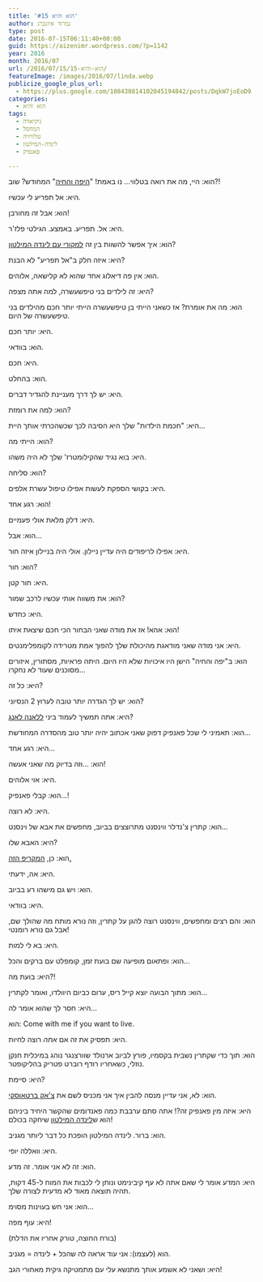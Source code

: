 ```yaml
---
title: 'הוא והיא #15'
author: נמרוד איזנברג
type: post
date: 2016-07-15T06:11:40+00:00
guid: https://aizenimr.wordpress.com/?p=1142
year: 2016
month: 2016/07
url: /2016/07/15/הוא-והיא-15/
featureImage: /images/2016/07/linda.webp
publicize_google_plus_url:
  - https://plus.google.com/108430814102045194842/posts/DqkW7joEoD9
categories:
  - הוא והיא
tags:
  - גיקיאדה
  - המחסל
  - טלוויזיה
  - לינדה-המילטון
  - פאנפיק

---
```

<span lang="he-IL">הוא</span><span lang="en-US">: </span><span lang="he-IL">היי</span><span lang="en-US">, </span><span lang="he-IL">מה את רואה בטלווי… נו באמת</span><span lang="en-US">! "</span>[<span lang="he-IL">היפה והחיה</span>][1]<span lang="en-US">" </span><span lang="he-IL">המחודש</span><span lang="en-US">? </span><span lang="he-IL">שוב</span><span lang="en-US">?!</span>

<span lang="he-IL">היא</span><span lang="en-US">: </span><span lang="he-IL">אל תפריע לי עכשיו</span><span lang="en-US">.</span>

<span lang="he-IL">הוא</span><span lang="en-US">: </span><span lang="he-IL">אבל זה מחורבן</span><span lang="en-US">!</span>

<span lang="he-IL">היא</span><span lang="en-US">: </span><span lang="he-IL">אל</span><span lang="en-US">. </span><span lang="he-IL">תפריע</span><span lang="en-US">. </span><span lang="he-IL">באמצע</span><span lang="en-US">. </span><span lang="he-IL">הגילטי פלז</span><span lang="en-US">'</span><span lang="he-IL">ר</span><span lang="en-US">.</span>

<span lang="he-IL">הוא</span><span lang="en-US">: </span><span lang="he-IL">איך אפשר להשוות בין זה <a href="http://www.imdb.com/title/tt0092319/">למקורי עם לינדה המילטון</a></span><span lang="en-US">?</span>

<span lang="he-IL">היא</span><span lang="en-US">: </span><span lang="he-IL">איזה חלק ב</span><span lang="en-US">"</span><span lang="he-IL">אל תפריע</span><span lang="en-US">" </span><span lang="he-IL">לא הבנת</span><span lang="en-US">?</span>

<span lang="he-IL">הוא</span><span lang="en-US">: </span><span lang="he-IL">אין פה דיאלוג אחד שהוא לא קלישאה</span><span lang="en-US">, </span><span lang="he-IL">אלוהים</span><span lang="en-US">.</span>

<span lang="he-IL">היא</span><span lang="en-US">: </span><span lang="he-IL">זה לילדים בני טיפשעשרה</span><span lang="en-US">, </span><span lang="he-IL">למה אתה מצפה</span><span lang="en-US">?</span>

<span lang="he-IL">הוא</span><span lang="en-US">: </span><span lang="he-IL">מה את אומרת</span><span lang="en-US">? </span><span lang="he-IL">אז כשאני הייתי בן טיפשעשרה הייתי יותר חכם מהילדים בני טיפשעשרה של היום</span><span lang="en-US">.</span>

<span lang="he-IL">היא</span><span lang="en-US">: </span><span lang="he-IL">יותר חכם</span><span lang="en-US">.</span>

<span lang="he-IL">הוא</span><span lang="en-US">: </span><span lang="he-IL">בוודאי</span><span lang="en-US">.</span>

<span lang="he-IL">היא</span><span lang="en-US">: </span><span lang="he-IL">חכם</span><span lang="en-US">.</span>

<span lang="he-IL">הוא</span><span lang="en-US">: </span><span lang="he-IL">בהחלט</span><span lang="en-US">.</span>

<span lang="he-IL">היא</span><span lang="en-US">: </span><span lang="he-IL">יש לך דרך מעניינת להגדיר דברים</span><span lang="en-US">.</span>

<span lang="he-IL">הוא</span><span lang="en-US">: </span><span lang="he-IL">למה את רומזת</span><span lang="en-US">?</span>

<span lang="he-IL">היא</span><span lang="en-US">: "</span><span lang="he-IL">חכמת הילדות</span><span lang="en-US">" </span><span lang="he-IL">שלך היא הסיבה לכך שכשהכרתי אותך היית</span><span lang="en-US">...</span>

<span lang="he-IL">הוא</span><span lang="en-US">: </span><span lang="he-IL">הייתי מה</span><span lang="en-US">?</span>

<span lang="he-IL">היא</span><span lang="en-US">: </span><span lang="he-IL">בוא נגיד שהקילומטרז</span><span lang="en-US">' </span><span lang="he-IL">שלך לא היה משהו</span><span lang="en-US">.</span>

<span lang="he-IL">הוא</span><span lang="en-US">: </span><span lang="he-IL">סליחה</span><span lang="en-US">?</span>

<span lang="he-IL">היא</span><span lang="en-US">: </span><span lang="he-IL">בקושי הספקת לעשות אפילו טיפול עשרת אלפים</span><span lang="en-US">.</span>

<span lang="he-IL">הוא</span><span lang="en-US">: </span><span lang="he-IL">רגע אחד</span><span lang="en-US">!</span>

<span lang="he-IL">היא</span><span lang="en-US">: </span><span lang="he-IL">דלק מלאת אולי פעמיים</span><span lang="en-US">.</span>

<span lang="he-IL">הוא</span><span lang="en-US">: </span><span lang="he-IL">אבל</span><span lang="en-US">...</span>

<span lang="he-IL">היא</span><span lang="en-US">: אפילו לריפודים היה עדיין ניילון. אולי היה בניילון איזה חור.</span><span lang="he-IL"><br /> </span>

<span lang="he-IL">הוא</span><span lang="en-US">: </span><span lang="he-IL">חור</span><span lang="en-US">?</span>

<span lang="he-IL">היא</span><span lang="en-US">: חור </span><span lang="he-IL">קטן</span><span lang="en-US">.</span>

<span lang="he-IL">הוא</span><span lang="en-US">: </span><span lang="he-IL">את משווה אותי עכשיו לרכב שמור</span><span lang="en-US">?</span>

<span lang="he-IL">היא</span><span lang="en-US">: </span><span lang="he-IL">כחדש</span><span lang="en-US">.</span>

<span lang="he-IL">הוא</span><span lang="en-US">: </span><span lang="he-IL">אהא</span><span lang="en-US">! </span><span lang="he-IL">אז את מודה שאני הבחור הכי חכם שיצאת איתו</span><span lang="en-US">!</span>

<span lang="he-IL">היא</span><span lang="en-US">: </span><span lang="he-IL">אני מודה שאני מודאגת מהיכולת שלך להפוך אמת מטרידה לקומפלימנטים.</span>

<span lang="he-IL">הוא</span><span lang="en-US">: </span><span lang="he-IL">ב</span><span lang="en-US">"</span><span lang="he-IL">יפה והחיה</span><span lang="en-US">" הישן </span><span lang="he-IL">היו איכויות שלא היו היום</span><span lang="en-US">. </span><span lang="he-IL">היתה פראיות</span><span lang="en-US">, </span><span lang="he-IL">מסתורין</span><span lang="en-US">, </span><span lang="he-IL">איזורים מסוכנים שעוד לא נחקרו</span><span lang="en-US">...</span>

<span lang="he-IL">היא</span><span lang="en-US">: </span><span lang="he-IL">כל זה</span><span lang="en-US">?</span>

<span lang="he-IL">הוא</span><span lang="en-US">: </span><span lang="he-IL">יש לך הגדרה יותר טובה לערוץ </span><span lang="en-US">2 </span><span lang="he-IL">הנסיוני</span><span lang="en-US">?</span>

<span lang="he-IL">היא</span><span lang="en-US">: </span><span lang="he-IL">אתה תמשיך לעמוד ביני <a href="http://smallville.wikia.com/wiki/Lana_Lang">ללאנה לאנג</a></span><span lang="en-US">?</span>

<span lang="he-IL">הוא</span><span lang="en-US">: </span><span lang="he-IL">תאמיני לי שכל פאנפיק דפוק שאני אכתוב יהיה יותר טוב מהסדרה המחודשת</span><span lang="en-US">...</span>

<span lang="he-IL">היא</span><span lang="en-US">: </span><span lang="he-IL">רגע אחד</span><span lang="en-US">...</span>

<span lang="he-IL">הוא</span><span lang="en-US">: ...</span><span lang="he-IL">וזה בדיוק מה שאני אעשה</span><span lang="en-US">!</span>

<span lang="he-IL">היא</span><span lang="en-US">: </span><span lang="he-IL">אוי אלוהים</span><span lang="en-US">.</span>

<span lang="he-IL">הוא</span><span lang="en-US">: </span><span lang="he-IL">קבלי פאנפיק…</span><span lang="en-US">!</span>

<span lang="he-IL">היא</span><span lang="en-US">: </span><span lang="he-IL">לא רוצה</span><span lang="en-US">.</span>

<span lang="he-IL">הוא</span><span lang="en-US">: </span><span lang="he-IL">קתרין צ</span><span lang="en-US">'</span><span lang="he-IL">נדלר ווינסנט מתרוצצים בביוב</span><span lang="en-US">, </span><span lang="he-IL">מחפשים את אבא של וינסנט</span><span lang="en-US">...</span>

<span lang="he-IL">היא</span><span lang="en-US">: </span><span lang="he-IL">האבא שלו</span><span lang="en-US">?</span>

<span lang="he-IL">הוא</span><span lang="en-US">: </span><span lang="he-IL">כן</span><span lang="en-US">, </span>[<span lang="he-IL">המקריפ הזה.</span>][2]<span lang="en-US"><br /> </span>

<span lang="he-IL">היא</span><span lang="en-US">: </span><span lang="he-IL">אה</span><span lang="en-US">, </span><span lang="he-IL">ידעתי</span><span lang="en-US">.</span>

<span lang="he-IL">הוא</span><span lang="en-US">: </span><span lang="he-IL">ויש גם מישהו רע בביוב</span><span lang="en-US">.</span>

<span lang="he-IL">היא</span><span lang="en-US">: </span><span lang="he-IL">בוודאי</span><span lang="en-US">.</span>

<span lang="he-IL">הוא</span><span lang="en-US">: </span><span lang="he-IL">והם רצים ומחפשים</span><span lang="en-US">, </span><span lang="he-IL">ווינסנט רוצה להגן על קתרין</span><span lang="en-US">, </span><span lang="he-IL">וזה נורא מותח מה שהולך שם</span><span lang="en-US">, </span><span lang="he-IL">אבל גם נורא רומנטי</span><span lang="en-US">!</span>

<span lang="he-IL">היא</span><span lang="en-US">: </span><span lang="he-IL">בא לי למות</span><span lang="en-US">.</span>

<span lang="he-IL">הוא</span><span lang="en-US">: </span><span lang="he-IL">ופתאום מופיעה שם בועת זמן</span><span lang="en-US">, </span><span lang="he-IL">קומפלט עם ברקים והכל</span><span lang="en-US">...</span>

<span lang="he-IL">היא</span><span lang="en-US">: </span><span lang="he-IL">בועת מה</span><span lang="en-US">?!</span>

<span lang="he-IL">הוא</span><span lang="en-US">: </span><span lang="he-IL">מתוך הבועה יוצא קייל ריס</span><span lang="en-US">, </span><span lang="he-IL">ערום כביום היוולדו, ואומר לקתרין</span><span lang="en-US">...</span>

<span lang="he-IL">היא</span><span lang="en-US">: </span><span lang="he-IL">חסר לך שהוא אומר לה</span><span lang="en-US">...</span>

<span lang="he-IL">הוא</span><span lang="en-US">: Come with me if you want to live.</span>

<span lang="he-IL">היא</span><span lang="en-US">: </span><span lang="he-IL">תפסיק את זה אם <em>אתה</em> רוצה לחיות</span><span lang="en-US">.</span>

<span lang="he-IL">הוא</span><span lang="en-US">: </span><span lang="he-IL">תוך כדי שקתרין נשבית בקסמיו</span><span lang="en-US">, </span><span lang="he-IL">פורץ לביוב ארנולד שוורצנגר נוהג במיכלית חנקן נוזלי</span><span lang="en-US">, </span><span lang="he-IL">כשאחריו רודף רוברט פטריק בהליקופטר</span><span lang="en-US">.</span>

<span lang="he-IL">היא</span><span lang="en-US">: </span><span lang="he-IL">סיימת</span><span lang="en-US">?</span>

<span lang="he-IL">הוא</span><span lang="en-US">: </span><span lang="he-IL">לא</span><span lang="en-US">, </span><span lang="he-IL">אני עדיין מנסה להבין איך אני מכניס לשם את <a href="http://chuck-nbc.wikia.com/wiki/Charles_Bartowski">צ'אק ברטאוסקי</a></span>.

<span lang="he-IL">היא</span><span lang="en-US">: </span><span lang="he-IL">איזה מין פאנפיק זה</span><span lang="en-US">?! </span><span lang="he-IL">אתה סתם ערבבת כמה פאנדומים שהקשר היחיד ביניהם הוא ש<a href="http://www.imdb.com/name/nm0000157/">לינדה המילטון</a> שיחקה בכולם</span><span lang="en-US">!</span>

<span lang="he-IL">הוא</span><span lang="en-US">: </span><span lang="he-IL">ברור</span><span lang="en-US">. </span><span lang="he-IL">לינדה המילטון הופכת כל דבר ליותר מגניב</span><span lang="en-US">.</span>

<span lang="he-IL">היא</span><span lang="en-US">: </span><span lang="he-IL">וואללה יופי.<br /> </span>

<span lang="he-IL">הוא</span><span lang="en-US">: </span><span lang="he-IL">זה לא אני אומר</span><span lang="en-US">. </span><span lang="he-IL">זה מדע</span><span lang="en-US">.</span>

<span lang="he-IL">היא</span><span lang="en-US">: </span><span lang="he-IL">המדע אומר לי שאם אתה לא עף קיבינימט ונותן לי לכבות את המוח ל</span><span lang="en-US">-45 </span><span lang="he-IL">דקות</span><span lang="en-US">, </span><span lang="he-IL">תהיה תוצאה מאוד לא מדעית לצורה שלך</span><span lang="en-US">.</span>

<span lang="he-IL">הוא</span><span lang="en-US">: </span><span lang="he-IL">אני חש בעוינות מסוימ</span><span lang="en-US">...</span>

<span lang="he-IL">היא</span><span lang="en-US">: </span><span lang="he-IL">עוף מפה</span><span lang="en-US">!</span>

<span lang="en-US">(</span><span lang="he-IL">בורח החוצה</span><span lang="en-US">, </span><span lang="he-IL">טורק אחריו את הדלת</span><span lang="en-US">)</span>

<span lang="he-IL">הוא </span><span lang="en-US">(</span><span lang="he-IL">לעצמו</span><span lang="en-US">): </span><span lang="he-IL">אני עוד אראה לה שהכל </span><span lang="en-US">+ </span><span lang="he-IL">לינדה </span><span lang="en-US">= </span><span lang="he-IL">מגניב</span><span lang="en-US">.</span>

<span lang="he-IL">היא</span><span lang="en-US">: </span><span lang="he-IL">ושאני לא אשמע אותך מתנשא עלי עם מתמטיקה גיקית מאחורי הגב!</span>

 [1]: http://www.imdb.com/title/tt2193041/
 [2]: http://www.roydotrice.com